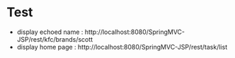 
# Test
 - display echoed name : http://localhost:8080/SpringMVC-JSP/rest/kfc/brands/scott
 - display home page : http://localhost:8080/SpringMVC-JSP/rest/task/list